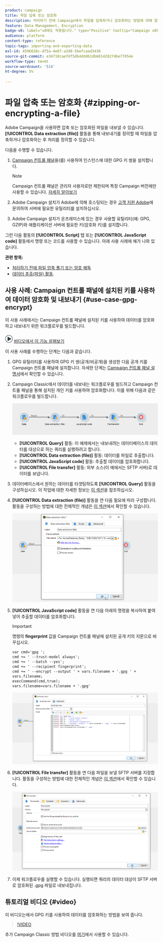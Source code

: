 ```yaml
---
product: campaign
title: 파일 압축 또는 암호화
description: 처리하기 전에 Campaign에서 파일을 압축하거나 암호화하는 방법에 대해 알아봅니다
feature: Data Management, Encryption
badge-v8: label="v8에도 적용됩니다." type="Positive" tooltip="Campaign v8에도 적용됩니다."
audience: platform
content-type: reference
topic-tags: importing-and-exporting-data
exl-id: 4596638c-d75a-4e07-a2d8-5befcaad3430
source-git-commit: e34718caefdf5db4ddd61db601420274be77054e
workflow-type: tm+mt
source-wordcount: '514'
ht-degree: 5%

---
```


# 파일 압축 또는 암호화 {#zipping-or-encrypting-a-file}

Adobe Campaign을 사용하면 압축 또는 암호화된 파일을 내보낼 수 있습니다. **[!UICONTROL Data extraction (file)]** 활동을 통해 내보내기를 정의할 때 파일을 압축하거나 암호화하는 후 처리를 정의할 수 있습니다.

다음을 수행할 수 있습니다.

1. [Campaign 컨트롤 패널](https://experienceleague.adobe.com/docs/control-panel/using/instances-settings/gpg-keys-management.html?lang=ko#encrypting-data)을(를) 사용하여 인스턴스에 대한 GPG 키 쌍을 설치합니다.

   >[!NOTE]
   >
   >Campaign 컨트롤 패널은 관리자 사용자로만 제한되며 특정 Campaign 버전에만 사용할 수 있습니다. [자세히 알아보기](https://experienceleague.adobe.com/docs/control-panel/using/discover-control-panel/key-features.html?lang=ko)
   >

1. Adobe Campaign 설치가 Adobe에 의해 호스팅되는 경우 [고객 지원 Adobe](https://helpx.adobe.com/kr/enterprise/admin-guide.html/enterprise/using/support-for-experience-cloud.ug.html)에 문의하여 서버에 필요한 유틸리티를 설치하십시오.
1. Adobe Campaign 설치가 온프레미스에 있는 경우 사용할 유틸리티(예: GPG, GZIP)와 애플리케이션 서버에 필요한 키(암호화 키)를 설치합니다.

그런 다음 활동의 **[!UICONTROL Script]** 탭 또는 **[!UICONTROL JavaScript code]** 활동에서 명령 또는 코드를 사용할 수 있습니다. 아래 사용 사례에 예가 나와 있습니다.

**관련 항목:**

* [처리하기 전에 파일 압축 풀기 또는 암호 해독](../../platform/using/unzip-decrypt.md)
* [데이터 추출(파일) 활동](../../workflow/using/extraction-file.md).

## 사용 사례: Campaign 컨트롤 패널에 설치된 키를 사용하여 데이터 암호화 및 내보내기 {#use-case-gpg-encrypt}

이 사용 사례에서는 Campaign 컨트롤 패널에 설치된 키를 사용하여 데이터를 암호화하고 내보내기 위한 워크플로우를 빌드합니다.

![](assets/do-not-localize/how-to-video.png) [비디오에서 이 기능 살펴보기](#video)

이 사용 사례를 수행하는 단계는 다음과 같습니다.

1. GPG 유틸리티를 사용하여 GPG 키 쌍(공개/비공개)을 생성한 다음 공개 키를 Campaign 컨트롤 패널에 설치합니다. 자세한 단계는 [Campaign 컨트롤 패널 설명서](https://experienceleague.adobe.com/docs/control-panel/using/instances-settings/gpg-keys-management.html?lang=ko#encrypting-data)에서 확인할 수 있습니다.

1. Campaign Classic에서 데이터를 내보내는 워크플로우를 빌드하고 Campaign 컨트롤 패널을 통해 설치된 개인 키를 사용하여 암호화합니다. 이를 위해 다음과 같은 워크플로우를 빌드합니다.

   ![](assets/gpg-workflow-encrypt.png)

   * **[!UICONTROL Query]** 활동: 이 예제에서는 내보내려는 데이터베이스의 데이터를 대상으로 하는 쿼리를 실행하려고 합니다.
   * **[!UICONTROL Data extraction (file)]** 활동: 데이터를 파일로 추출합니다.
   * **[!UICONTROL JavaScript code]** 활동: 추출할 데이터를 암호화합니다.
   * **[!UICONTROL File transfer]** 활동: 외부 소스(이 예에서는 SFTP 서버)로 데이터를 보냅니다.

1. 데이터베이스에서 원하는 데이터를 타겟팅하도록 **[!UICONTROL Query]** 활동을 구성하십시오. 이 작업에 대한 자세한 정보는 [이 섹션](../../workflow/using/query.md)을 참조하십시오.

1. **[!UICONTROL Data extraction (file)]** 활동을 연 다음 필요에 따라 구성합니다. 활동을 구성하는 방법에 대한 전체적인 개념은 [이 섹션](../../workflow/using/extraction-file.md)에서 확인할 수 있습니다.

   ![](assets/gpg-data-extraction.png)

1. **[!UICONTROL JavaScript code]** 활동을 연 다음 아래의 명령을 복사하여 붙여 넣어 추출할 데이터를 암호화합니다.

   >[!IMPORTANT]
   >
   >명령의 **fingerprint** 값을 Campaign 컨트롤 패널에 설치된 공개 키의 지문으로 바꾸십시오.

   ```
   var cmd='gpg ';
   cmd += ' --trust-model always';
   cmd += ' --batch --yes';
   cmd += ' --recipient fingerprint';
   cmd += ' --encrypt --output ' + vars.filename + '.gpg ' + vars.filename;
   execCommand(cmd,true);
   vars.filename=vars.filename + '.gpg'
   ```

   ![](assets/gpg-script.png)

1. **[!UICONTROL File transfer]** 활동을 연 다음 파일을 보낼 SFTP 서버를 지정합니다. 활동을 구성하는 방법에 대한 전체적인 개념은 [이 섹션](../../workflow/using/file-transfer.md)에서 확인할 수 있습니다.

   ![](assets/gpg-file-transfer.png)

1. 이제 워크플로우를 실행할 수 있습니다. 실행되면 쿼리의 데이터 대상이 SFTP 서버로 암호화된 .gpg 파일로 내보내집니다.

## 튜토리얼 비디오 {#video}

이 비디오는에서 GPG 키를 사용하여 데이터를 암호화하는 방법을 보여 줍니다.

>[!VIDEO](https://video.tv.adobe.com/v/36399?quality=12)

추가 Campaign Classic 방법 비디오를 [여기](https://experienceleague.adobe.com/docs/campaign-classic-learn/tutorials/overview.html?lang=ko)에서 사용할 수 있습니다.
